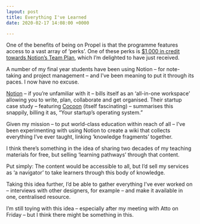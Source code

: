 ```yaml
---
layout: post
title: Everything I've Learned
date: 2020-02-17 14:08:00 +0000

---
```

One of the benefits of being on Propel is that the programme features access to a vast array of ‘perks’. One of these perks is [$1,000 in credit towards Notion’s Team Plan](https://www.notion.so/startups), which I’m delighted to have just received.

A number of my final year students have been using Notion – for note-taking and project management – and I’ve been meaning to put it through its paces. I now have no excuse.

[Notion](https://www.notion.so/product) – if you’re unfamiliar with it – bills itself as an ‘all-in-one workspace’ allowing you to write, plan, collaborate and get organised. Their startup case study – featuring [Cocoon](https://www.ourcocoon.com/) (itself fascinating) – summarises this snappily, billing it as, “Your startup’s operating system.”

Given my mission – to put world-class education within reach of all – I’ve been experimenting with using Notion to create a wiki that collects everything I’ve ever taught, linking ‘knowledge fragments’ together.

I think there’s something in the idea of sharing two decades of my teaching materials for free, but selling ‘learning pathways’ through that content.

Put simply: The content would be accessible to all, but I’d sell my services as ‘a navigator’ to take learners through this body of knowledge.

Taking this idea further, I’d be able to gather everything I’ve ever worked on – interviews with other designers, for example – and make it available in one, centralised resource.

I’m still toying with this idea – especially after my meeting with Atto on Friday – but I think there might be something in this.